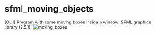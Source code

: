# sfml_moving_objects
[GUI] Program with some moving boxes inside a window. SFML graphics library (2.5.1).
![moving_boxes](https://user-images.githubusercontent.com/50113423/174559045-3353ad1c-bab4-498b-875b-a760ae3264c6.png)
